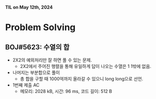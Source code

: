 **TIL on May 12th, 2024**

# Problem Solving
## BOJ#5623: 수열의 합
* 2X2의 예외처리만 잘 하면 풀 수 있는 문제.
    - 2X2에서 주어진 행렬을 통해 유일하게 답이 나오는 수열은 1 1밖에 없음.
* 나머지는 부분합으로 풀이
    - 총 합을 구할 때 1000억까지 올라갈 수 있으니 long long으로 선언.
* 1번째 제출 AC
    - 메모리: 2028 kB, 시간: 96 ms, 코드 길이: 512 B
